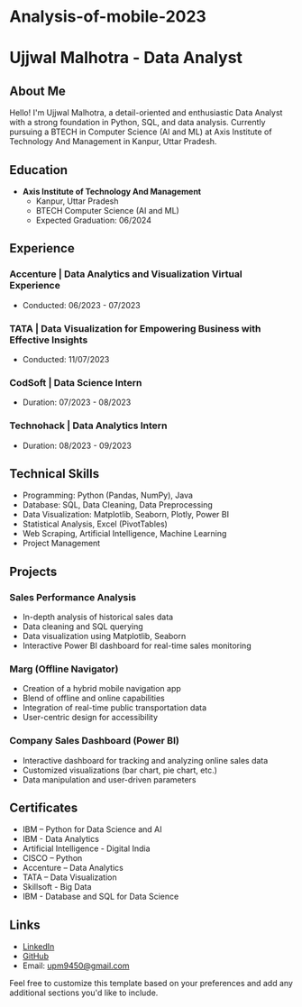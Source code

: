 # Analysis-of-mobile-2023
# Ujjwal Malhotra - Data Analyst

## About Me

Hello! I'm Ujjwal Malhotra, a detail-oriented and enthusiastic Data Analyst with a strong foundation in Python, SQL, and data analysis. Currently pursuing a BTECH in Computer Science (AI and ML) at Axis Institute of Technology And Management in Kanpur, Uttar Pradesh.

## Education

- **Axis Institute of Technology And Management**
  - Kanpur, Uttar Pradesh
  - BTECH Computer Science (AI and ML)
  - Expected Graduation: 06/2024

## Experience

### Accenture | Data Analytics and Visualization Virtual Experience

- Conducted: 06/2023 - 07/2023

### TATA | Data Visualization for Empowering Business with Effective Insights

- Conducted: 11/07/2023

### CodSoft | Data Science Intern

- Duration: 07/2023 - 08/2023

### Technohack | Data Analytics Intern

- Duration: 08/2023 - 09/2023

## Technical Skills

- Programming: Python (Pandas, NumPy), Java
- Database: SQL, Data Cleaning, Data Preprocessing
- Data Visualization: Matplotlib, Seaborn, Plotly, Power BI
- Statistical Analysis, Excel (PivotTables)
- Web Scraping, Artificial Intelligence, Machine Learning
- Project Management

## Projects

### Sales Performance Analysis

- In-depth analysis of historical sales data
- Data cleaning and SQL querying
- Data visualization using Matplotlib, Seaborn
- Interactive Power BI dashboard for real-time sales monitoring

### Marg (Offline Navigator)

- Creation of a hybrid mobile navigation app
- Blend of offline and online capabilities
- Integration of real-time public transportation data
- User-centric design for accessibility

### Company Sales Dashboard (Power BI)

- Interactive dashboard for tracking and analyzing online sales data
- Customized visualizations (bar chart, pie chart, etc.)
- Data manipulation and user-driven parameters

## Certificates

- IBM – Python for Data Science and AI
- IBM - Data Analytics
- Artificial Intelligence - Digital India
- CISCO – Python
- Accenture – Data Analytics
- TATA – Data Visualization
- Skillsoft - Big Data
- IBM - Database and SQL for Data Science

## Links

- [LinkedIn](https://www.linkedin.com/in/proujjwal8840)
- [GitHub](https://lnkd.in/dkUWtaJf)
- Email: upm9450@gmail.com

Feel free to customize this template based on your preferences and add any additional sections you'd like to include.
